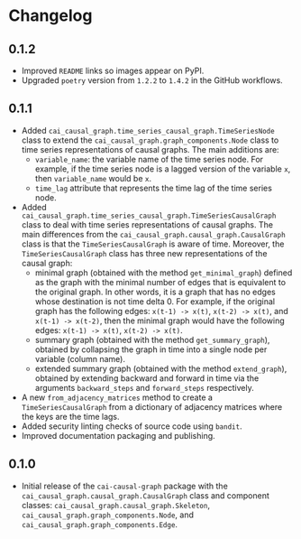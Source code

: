 # Changelog

## 0.1.2

- Improved `README` links so images appear on PyPI.
- Upgraded `poetry` version from `1.2.2` to `1.4.2` in the GitHub workflows.

## 0.1.1

- Added `cai_causal_graph.time_series_causal_graph.TimeSeriesNode` class to extend the `cai_causal_graph.graph_components.Node` class to time series representations of causal graphs. The main additions are:
  - `variable_name`: the variable name of the time series node. For example, if the time series node is a lagged version of the variable `x`, then `variable_name` would be `x`.
  - `time_lag` attribute that represents the time lag of the time series node.
- Added `cai_causal_graph.time_series_causal_graph.TimeSeriesCausalGraph` class to deal with time series representations of causal graphs. The main differences from the `cai_causal_graph.causal_graph.CausalGraph` class is that the `TimeSeriesCausalGraph` is aware of time. Moreover, the `TimeSeriesCausalGraph` class has three new representations of the causal graph:
  - minimal graph (obtained with the method `get_minimal_graph`) defined as the graph with the minimal number of edges that is equivalent to the original graph. In other words, it is a graph that has no edges whose destination is not time delta 0.
    For example, if the original graph has the following edges: `x(t-1) -> x(t)`, `x(t-2) -> x(t)`, and `x(t-1) -> x(t-2)`, then the minimal graph would have the following edges: `x(t-1) -> x(t)`, `x(t-2) -> x(t)`.
  - summary graph (obtained with the method `get_summary_graph`), obtained by collapsing the graph in time into a single node per variable (column name).
  - extended summary graph (obtained with the method `extend_graph`), obtained by extending backward and forward in time via the arguments `backward_steps` and `forward_steps` respectively.
- A new `from_adjacency_matrices` method to create a `TimeSeriesCausalGraph` from a dictionary of adjacency matrices where the keys are the time lags.
- Added security linting checks of source code using `bandit`.
- Improved documentation packaging and publishing.

## 0.1.0

- Initial release of the `cai-causal-graph` package with the `cai_causal_graph.causal_graph.CausalGraph` class and
  component classes: `cai_causal_graph.causal_graph.Skeleton`, `cai_causal_graph.graph_components.Node`, and
  `cai_causal_graph.graph_components.Edge`.

